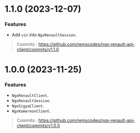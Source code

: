 # 1.1.0 (2023-12-07)

### Features

- Add `vin` into `NgxRenaultSession`.

> Commits : https://github.com/remscodes/ngx-renault-api-client/commits/v1.1.0

# 1.0.0 (2023-11-25)

### Features

- `NgxRenaultClient`.
- `NgxRenaultSession`.
- `NgxGigyaClient`.
- `NgxKamereonClient`.

> Commits : https://github.com/remscodes/ngx-renault-api-client/commits/v1.0.0
